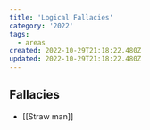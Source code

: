 ```yaml
---
title: 'Logical Fallacies'
category: '2022'
tags:
  - areas
created: 2022-10-29T21:18:22.480Z
updated: 2022-10-29T21:18:22.480Z
---
```


## Fallacies 

- [[Straw man]]